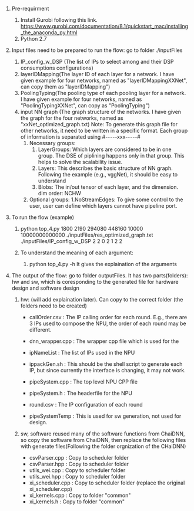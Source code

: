 1. Pre-requirment
    1. Install Gurobi following this link. https://www.gurobi.com/documentation/8.1/quickstart_mac/installing_the_anaconda_py.html
    2. Python 2.7
1. Input files need to be prepared to run the flow:
    go to folder ./inputFiles
    1. IP_config_w_DSP (The list of IPs to select among and their DSP consumptions configurations)
    2. layerIDMapping(The layer ID of each layer for a network. I have given example for four networks, named as "layerIDMappingXXNet", can copy them as "layerIDMapping")
    3. PoolingTyping(The pooling type of each pooling layer for a network. I have given example for four networks, named as "PoolingTypingXXNet", can copy as "PoolingTyping")
    4. input NN graph (The graph structure of the networks. I have given the graph for the four networks, named as "xxNet_optimized_graph.txt)
        Note: To generate this graph file for other networks, it need to be written in a specific format. Each group of information is separated using #-----xxx-----#
        1. Necessary groups:
            1. LayerGroups: Which layers are considered to be in one group. The DSE of piplining happens only in that group. This helps to solve the scalability issue.
            2. Layers: This describes the basic structure of NN graph. Following the example (e.g.,  vggNet), it should be easy to understand
            3. Blobs: The in/out tensor of each layer, and the dimension. dim order: NCHW
        2. Optional groups:
            1.NoStreamEdges: To give some control to the user, user can define which layers cannot have pipeline port.

2. To run the flow (example)
    1. python top_4.py 1800 2190 294080 448160 10000 10000000000000 ./inputFiles/res_optimized_graph.txt  ./inputFiles/IP_config_w_DSP 2 2 0 2 1 2 2

    2. To understand the meaning of each argument:
        1. python top_4.py -h
            It gives the explaination of the arguments

3. The output of the flow:
    go to folder outputFiles. It has two parts(folders): hw and sw, which is coresponding to the generated file for hardware design and software design
    1. hw: (will add explaination later). Can copy to the correct folder (the folders need to be created)
        * callOrder.csv : The IP calling order for each round. E.g., there are 3 IPs used to compose the NPU, the order of each round may be different.
        * dnn_wrapper.cpp : The wrapper cpp file which is used for the 
        * ipNameList : The list of IPs used in the NPU
        * ippackGen.sh : This should be the shell script to generate each IP, but since currently the interface is changing, it may not work.
        * pipeSystem.cpp : The top level NPU CPP file
        * pipeSystem.h : The headerfile for the NPU
        * round.csv : The IP configuration of each round

        * pipeSystemTemp : This is used for sw generation, not used for design.

    2. sw, software reused many of the software functions from ChaiDNN, so copy the software from ChaiDNN, then replace the following files with generate files(Following the folder orgnization of the CHaiDNN)
        * csvParser.cpp : Copy to scheduler folder
        * csvParser.hpp : Copy to scheduler folder
        * utils_wei.cpp : Copy to scheduler folder
        * utils_wei.hpp : Copy to scheduler folder
        * xi_scheduler.cpp : Copy to scheduler folder (replace the original xi_scheduler.cpp)
        * xi_kernels.cpp : Copy to folder "common"
        * xi_kernels.h :  Copy to folder "common"
